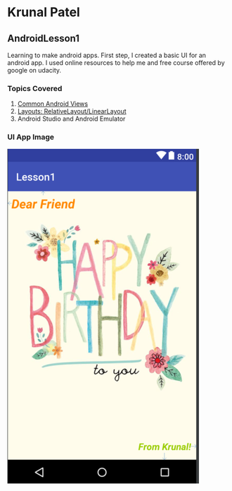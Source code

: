 # Krunal Patel
## AndroidLesson1
  Learning to make android apps. First step, I created a basic UI for an android app. I used online resources to help me and free course offered by google on udacity.
### Topics Covered
  1. [Common Android Views](https://drive.google.com/file/d/0B5XIkMkayHgRMVljUVIyZzNmQUU/view "Common Android Views") 
  2. [Layouts: RelativeLayout/LinearLayout](https://developer.android.com/guide/topics/ui/declaring-layout.html "Layouts")
  3. Android Studio and Android Emulator


### UI App Image
![Scheme](githubImages/HappyBirthdayApp.PNG)

